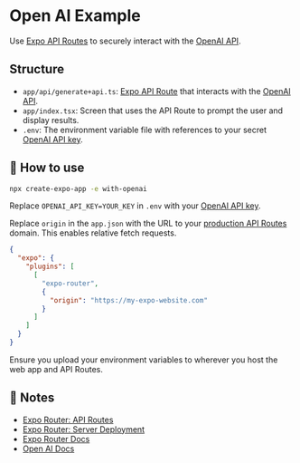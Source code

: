 # Open AI Example

Use [Expo API Routes](https://docs.expo.dev/router/reference/api-routes/) to securely interact with the [OpenAI API](https://platform.openai.com/docs/introduction).

## Structure

- `app/api/generate+api.ts`: [Expo API Route](https://docs.expo.dev/router/reference/api-routes/) that interacts with the [OpenAI API](https://platform.openai.com/docs/introduction).
- `app/index.tsx`: Screen that uses the API Route to prompt the user and display results.
- `.env`: The environment variable file with references to your secret [OpenAI API key](https://platform.openai.com/api-keys).

## 🚀 How to use

```sh
npx create-expo-app -e with-openai
```

Replace `OPENAI_API_KEY=YOUR_KEY` in `.env` with your [OpenAI API key](https://platform.openai.com/api-keys).

Replace `origin` in the `app.json` with the URL to your [production API Routes](https://docs.expo.dev/router/reference/api-routes/#deployment) domain. This enables relative fetch requests.

```json
{
  "expo": {
    "plugins": [
      [
        "expo-router",
        {
          "origin": "https://my-expo-website.com"
        }
      ]
    ]
  }
}
```

Ensure you upload your environment variables to wherever you host the web app and API Routes.

## 📝 Notes

- [Expo Router: API Routes](https://docs.expo.dev/router/reference/api-routes/)
- [Expo Router: Server Deployment](https://docs.expo.dev/router/reference/api-routes/#deployment)
- [Expo Router Docs](https://docs.expo.dev/router/introduction/)
- [Open AI Docs](https://platform.openai.com/docs/introduction)
